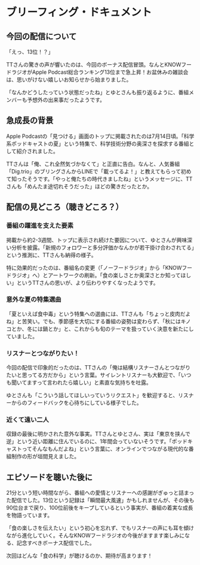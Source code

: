 # ブリーフィング・ドキュメント

## 今回の配信について

「えっ、13位！？」

TTさんの驚きの声が響いたのは、今回のボーナス配信冒頭。なんとKNOWフードラジオがApple Podcast総合ランキング13位まで急上昇！お盆休みの雑談会は、思いがけない嬉しいお知らせから始まりました。

「なんかどうしたっていう状態だったね」とゆとさんも振り返るように、番組メンバーも予想外の出来事だったようです。

## 急成長の背景

Apple Podcastの「見つける」画面のトップに掲載されたのは7月14日頃。「科学系ポッドキャストの夏」という特集で、科学技術分野の奥深さを探求する番組として紹介されました。

TTさんは「俺、これ全然気づかなくて」と正直に告白。なんと、人気番組「Dig.trio」のブリングさんからLINEで「載ってるよ！」と教えてもらって初めて知ったそうです。「やっと俺たちの時代きましたね」というメッセージに、TTさんも「めんたま途切れそうだった」ほどの驚きだったとか。

## 配信の見どころ（聴きどころ？）

### 番組の躍進を支えた要素

掲載から約2-3週間、トップに表示され続けた要因について、ゆとさんが興味深い分析を披露。「新規のフォロワーと多分評価かなんかが若干掛け合わされてる」という推測に、TTさんも納得の様子。

特に効果的だったのは、番組名の変更（「ノーフードラジオ」から「KNOWフードラジオ」へ）とアートワークの刷新。「食の楽しさとか奥深さとか知ってほしい」というTTさんの思いが、より伝わりやすくなったようです。

### 意外な夏の特集選曲

「夏といえば食中毒」という特集への選曲には、TTさんも「ちょっと皮肉だよね」と苦笑い。でも、季節感を大切にする番組の姿勢は変わらず、「秋にはキノコとか、冬には鍋とか」と、これからも旬のテーマを扱っていく決意を新たにしていました。

### リスナーとつながりたい！

今回の配信で印象的だったのは、TTさんの「俺は結構リスナーさんとつながりたいと思ってる方だから」という言葉。サイレントリスナーも大歓迎で、「いつも聞いてますって言われたら嬉しい」と素直な気持ちを吐露。

ゆとさんも「こういう話してほしいっていうリクエスト」を歓迎すると、リスナーからのフィードバックを心待ちにしている様子でした。

### 近くて遠い二人

収録の最後に明かされた意外な事実。TTさんとゆとさん、実は「東京を挟んで逆」という近い距離に住んでいるのに、1年間会っていないそうです。「ポッドキャストってそんなもんだよね」という言葉に、オンラインでつながる現代的な番組制作の形が垣間見えました。

## エピソードを聴いた後に

21分という短い時間ながら、番組への愛情とリスナーへの感謝がぎゅっと詰まった配信でした。13位という記録は「瞬間最大風速」かもしれませんが、その後も90位台まで戻り、100位前後をキープしているという事実が、番組の着実な成長を物語っています。

「食の楽しさを伝えたい」という初心を忘れず、でもリスナーの声にも耳を傾けながら進化していく。そんなKNOWフードラジオの今後がますます楽しみになる、記念すべきボーナス配信でした。

次回はどんな「食の科学」が聴けるのか、期待が高まります！